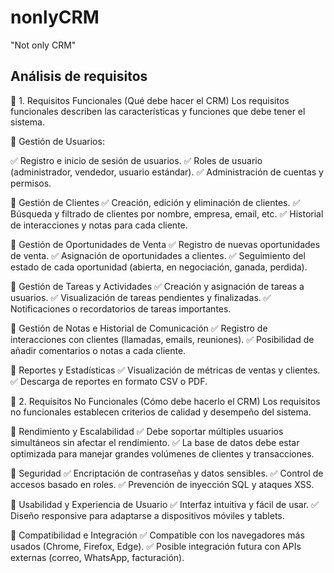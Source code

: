 # nonlyCRM
"Not only CRM"

## Análisis de requisitos

📌 1. Requisitos Funcionales (Qué debe hacer el CRM)
Los requisitos funcionales describen las características y funciones que debe tener el sistema.

🔹 Gestión de Usuarios:

✅ Registro e inicio de sesión de usuarios.
✅ Roles de usuario (administrador, vendedor, usuario estándar).
✅ Administración de cuentas y permisos.

🔹 Gestión de Clientes
✅ Creación, edición y eliminación de clientes.
✅ Búsqueda y filtrado de clientes por nombre, empresa, email, etc.
✅ Historial de interacciones y notas para cada cliente.

🔹 Gestión de Oportunidades de Venta
✅ Registro de nuevas oportunidades de venta.
✅ Asignación de oportunidades a clientes.
✅ Seguimiento del estado de cada oportunidad (abierta, en negociación, ganada, perdida).

🔹 Gestión de Tareas y Actividades
✅ Creación y asignación de tareas a usuarios.
✅ Visualización de tareas pendientes y finalizadas.
✅ Notificaciones o recordatorios de tareas importantes.

🔹 Gestión de Notas e Historial de Comunicación
✅ Registro de interacciones con clientes (llamadas, emails, reuniones).
✅ Posibilidad de añadir comentarios o notas a cada cliente.

🔹 Reportes y Estadísticas
✅ Visualización de métricas de ventas y clientes.
✅ Descarga de reportes en formato CSV o PDF.

📌 2. Requisitos No Funcionales (Cómo debe hacerlo el CRM)
Los requisitos no funcionales establecen criterios de calidad y desempeño del sistema.

🔹 Rendimiento y Escalabilidad
✅ Debe soportar múltiples usuarios simultáneos sin afectar el rendimiento.
✅ La base de datos debe estar optimizada para manejar grandes volúmenes de clientes y transacciones.

🔹 Seguridad
✅ Encriptación de contraseñas y datos sensibles.
✅ Control de accesos basado en roles.
✅ Prevención de inyección SQL y ataques XSS.

🔹 Usabilidad y Experiencia de Usuario
✅ Interfaz intuitiva y fácil de usar.
✅ Diseño responsive para adaptarse a dispositivos móviles y tablets.

🔹 Compatibilidad e Integración
✅ Compatible con los navegadores más usados (Chrome, Firefox, Edge).
✅ Posible integración futura con APIs externas (correo, WhatsApp, facturación).
